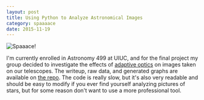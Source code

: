 ```yaml
---
layout: post
title: Using Python to Analyze Astronomical Images
category: spaaaace
date: 2015-11-19
---
```


![Spaaace!](/img/Astro/AlnathAO.png)

I'm currently enrolled in Astronomy 499 at UIUC, and for the final project my group decided to investigate the effects of [adaptive optics](https://en.wikipedia.org/wiki/Adaptive_optics) on images taken on our telescopes. The writeup, raw data, and generated graphs are available on [the repo](https://github.com/karmeleon/AstroImageAnalysis). The code is really slow, but it's also very readable and should be easy to modify if you ever find yourself analyzing pictures of stars, but for some reason don't want to use a more professional tool.